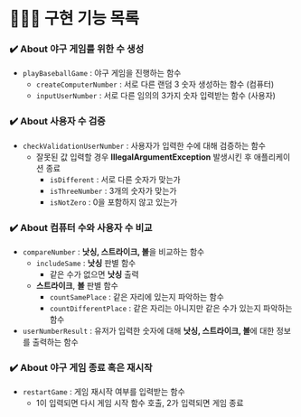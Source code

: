 # 👩🏻‍💻 구현 기능 목록

### ✔️ About 야구 게임를 위한 수 생성

- `playBaseballGame` : 야구 게임을 진행하는 함수
  - `createComputerNumber` : 서로 다른 랜덤 3 숫자 생성하는 함수 (컴퓨터)
  - `inputUserNumber` : 서로 다른 임의의 3가지 숫자 입력받는 함수 (사용자)

### ✔️ About 사용자 수 검증

- `checkValidationUserNumber` : 사용자가 입력한 수에 대해 검증하는 함수
  - 잘못된 값 입력할 경우 <b>IllegalArgumentException</b> 발생시킨 후 애플리케이션 종료
    - `isDifferent` : 서로 다른 숫자가 맞는가
    - `isThreeNumber` : 3개의 숫자가 맞는가
    - `isNotZero` : 0을 포함하지 않고 있는가

### ✔️ About 컴퓨터 수와 사용자 수 비교

- `compareNumber` : <b>낫싱, 스트라이크, 볼</b>을 비교하는 함수
  - `includeSame` : <b>낫싱</b> 판별 함수
    - 같은 수가 없으면 <b>낫싱</b> 출력
  - <b>스트라이크</b>, <b>볼</b> 판별 함수
    - `countSamePlace` : 같은 자리에 있는지 파악하는 함수
    - `countDifferentPlace` : 같은 자리는 아니지만 같은 수가 있는지 파악하는 함수
- `userNumberResult` : 유저가 입력한 숫자에 대해 <b>낫싱, 스트라이크, 볼</b>에 대한 정보를 출력하는 함수

### ✔️ About 야구 게임 종료 혹은 재시작

- `restartGame` : 게임 재시작 여부를 입력받는 함수
  - 1이 입력되면 다시 게임 시작 함수 호출, 2가 입력되면 게임 종료